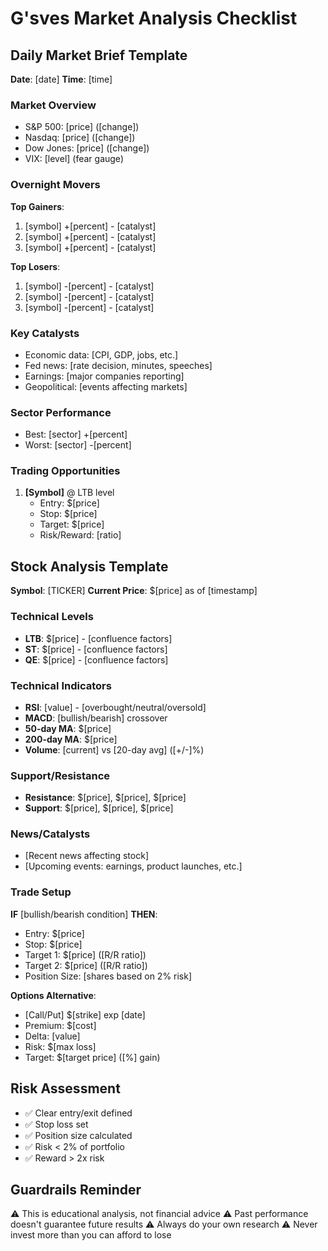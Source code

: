 # G'sves Market Analysis Checklist

## Daily Market Brief Template

**Date**: [date]
**Time**: [time]

### Market Overview
- S&P 500: [price] ([change])
- Nasdaq: [price] ([change])
- Dow Jones: [price] ([change])
- VIX: [level] (fear gauge)

### Overnight Movers
**Top Gainers**:
1. [symbol] +[percent] - [catalyst]
2. [symbol] +[percent] - [catalyst]
3. [symbol] +[percent] - [catalyst]

**Top Losers**:
1. [symbol] -[percent] - [catalyst]
2. [symbol] -[percent] - [catalyst]
3. [symbol] -[percent] - [catalyst]

### Key Catalysts
- Economic data: [CPI, GDP, jobs, etc.]
- Fed news: [rate decision, minutes, speeches]
- Earnings: [major companies reporting]
- Geopolitical: [events affecting markets]

### Sector Performance
- Best: [sector] +[percent]
- Worst: [sector] -[percent]

### Trading Opportunities
1. **[Symbol]** @ LTB level
   - Entry: $[price]
   - Stop: $[price]
   - Target: $[price]
   - Risk/Reward: [ratio]

## Stock Analysis Template

**Symbol**: [TICKER]
**Current Price**: $[price] as of [timestamp]

### Technical Levels
- **LTB**: $[price] - [confluence factors]
- **ST**: $[price] - [confluence factors]
- **QE**: $[price] - [confluence factors]

### Technical Indicators
- **RSI**: [value] - [overbought/neutral/oversold]
- **MACD**: [bullish/bearish] crossover
- **50-day MA**: $[price]
- **200-day MA**: $[price]
- **Volume**: [current] vs [20-day avg] ([+/-]%)

### Support/Resistance
- **Resistance**: $[price], $[price], $[price]
- **Support**: $[price], $[price], $[price]

### News/Catalysts
- [Recent news affecting stock]
- [Upcoming events: earnings, product launches, etc.]

### Trade Setup
**IF** [bullish/bearish condition]
**THEN**:
- Entry: $[price]
- Stop: $[price]
- Target 1: $[price] ([R/R ratio])
- Target 2: $[price] ([R/R ratio])
- Position Size: [shares based on 2% risk]

**Options Alternative**:
- [Call/Put] $[strike] exp [date]
- Premium: $[cost]
- Delta: [value]
- Risk: $[max loss]
- Target: $[target price] ([%] gain)

## Risk Assessment
- ✅ Clear entry/exit defined
- ✅ Stop loss set
- ✅ Position size calculated
- ✅ Risk < 2% of portfolio
- ✅ Reward > 2x risk

## Guardrails Reminder
⚠️ This is educational analysis, not financial advice
⚠️ Past performance doesn't guarantee future results
⚠️ Always do your own research
⚠️ Never invest more than you can afford to lose
